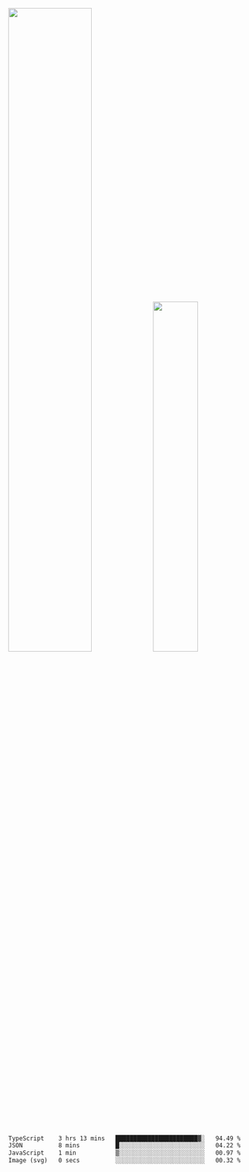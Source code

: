 <img align="" width="57.5%" src="https://github-readme-stats.vercel.app/api?username=Dream4ever&hide_title=true&hide_border=true&count_private=true&show_icons=true&include_all_commits=true&line_height=21" /><img align="" width="42.4%" src="https://github-readme-stats.vercel.app/api/top-langs/?username=Dream4ever&hide_title=true&count_private=true&show_icons=true&langs_count=6&hide_border=true&layout=compact" />

<!--START_SECTION:waka-->

```txt
TypeScript    3 hrs 13 mins   ███████████████████████▓░   94.49 %
JSON          8 mins          █░░░░░░░░░░░░░░░░░░░░░░░░   04.22 %
JavaScript    1 min           ▒░░░░░░░░░░░░░░░░░░░░░░░░   00.97 %
Image (svg)   0 secs          ░░░░░░░░░░░░░░░░░░░░░░░░░   00.32 %
```

<!--END_SECTION:waka-->
